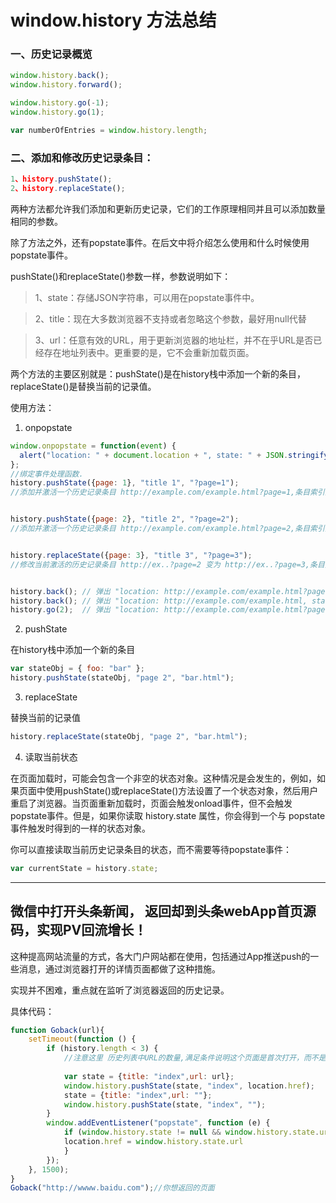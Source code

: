 # window.history 方法总结

### 一、历史记录概览

```js
window.history.back();
window.history.forward();

window.history.go(-1);
window.history.go(1);

var numberOfEntries = window.history.length;
```

### 二、添加和修改历史记录条目：

```js
1、history.pushState();               
2、history.replaceState();
```

两种方法都允许我们添加和更新历史记录，它们的工作原理相同并且可以添加数量相同的参数。

除了方法之外，还有popstate事件。在后文中将介绍怎么使用和什么时候使用popstate事件。

pushState()和replaceState()参数一样，参数说明如下：

> 1、state：存储JSON字符串，可以用在popstate事件中。

> 2、title：现在大多数浏览器不支持或者忽略这个参数，最好用null代替

> 3、url：任意有效的URL，用于更新浏览器的地址栏，并不在乎URL是否已经存在地址列表中。更重要的是，它不会重新加载页面。

两个方法的主要区别就是：pushState()是在history栈中添加一个新的条目，replaceState()是替换当前的记录值。

使用方法：

1. onpopstate

```js
window.onpopstate = function(event) {
  alert("location: " + document.location + ", state: " + JSON.stringify(event.state));
};
//绑定事件处理函数. 
history.pushState({page: 1}, "title 1", "?page=1");    
//添加并激活一个历史记录条目 http://example.com/example.html?page=1,条目索引为1


history.pushState({page: 2}, "title 2", "?page=2");    
//添加并激活一个历史记录条目 http://example.com/example.html?page=2,条目索引为2


history.replaceState({page: 3}, "title 3", "?page=3"); 
//修改当前激活的历史记录条目 http://ex..?page=2 变为 http://ex..?page=3,条目索引为3


history.back(); // 弹出 "location: http://example.com/example.html?page=1, state: {"page":1}"
history.back(); // 弹出 "location: http://example.com/example.html, state: null
history.go(2);  // 弹出 "location: http://example.com/example.html?page=3, state: {"page":3}
```

2. pushState

在history栈中添加一个新的条目

```js
var stateObj = { foo: "bar" };
history.pushState(stateObj, "page 2", "bar.html");
```

3. replaceState

替换当前的记录值

```js
history.replaceState(stateObj, "page 2", "bar.html");
```

4. 读取当前状态

在页面加载时，可能会包含一个非空的状态对象。这种情况是会发生的，例如，如果页面中使用pushState()或replaceState()方法设置了一个状态对象，然后用户重启了浏览器。当页面重新加载时，页面会触发onload事件，但不会触发popstate事件。但是，如果你读取 history.state 属性，你会得到一个与  popstate 事件触发时得到的一样的状态对象。

你可以直接读取当前历史记录条目的状态，而不需要等待popstate事件：

```js
var currentState = history.state;
```

---------------

## 微信中打开头条新闻， 返回却到头条webApp首页源码，实现PV回流增长！

这种提高网站流量的方式，各大门户网站都在使用，包括通过App推送push的一些消息，通过浏览器打开的详情页面都做了这种措施。

实现并不困难，重点就在监听了浏览器返回的历史记录。

具体代码：

```js
function Goback(url){
    setTimeout(function () {
        if (history.length < 3) {   
            //注意这里 历史列表中URL的数量,满足条件说明这个页面是首次打开，而不是从首页或者其他页面跳转过来的。
            
            var state = {title: "index",url: url};
            window.history.pushState(state, "index", location.href);
            state = {title: "index",url: ""};
            window.history.pushState(state, "index", "");
        }
        window.addEventListener("popstate", function (e) {
            if (window.history.state != null && window.history.state.url != "") {
            location.href = window.history.state.url
            }
        });
    }, 1500);  
}
Goback("http://wwww.baidu.com");//你想返回的页面
```